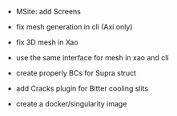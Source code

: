 - MSite: add Screens

- fix mesh generation in cli (Axi only)
- fix 3D mesh in Xao

- use the same interface for mesh in xao and cli
- create properly BCs for Supra struct
- add Cracks plugin for Bitter cooling slits

- create a docker/singularity image

